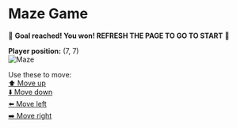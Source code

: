 # Maze Game  
🏁 **Goal reached! You won! REFRESH THE PAGE TO GO TO START** 🏁

**Player position:** (7, 7)  
![Maze](https://recognize-instructor-criteria-other.trycloudflare.com/images/pos_7_7.png?t=1760507145842)

Use these to move:  
[⬆️ Move up](https://recognize-instructor-criteria-other.trycloudflare.com/move/7_7_w)  
[⬇️ Move down](https://recognize-instructor-criteria-other.trycloudflare.com/move/7_7_s)  
[⬅️ Move left](https://recognize-instructor-criteria-other.trycloudflare.com/move/7_7_a)  
[➡️ Move right](https://recognize-instructor-criteria-other.trycloudflare.com/move/7_7_d)

